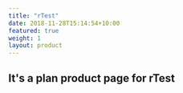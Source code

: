 ```yaml
---
title: "rTest"
date: 2018-11-28T15:14:54+10:00
featured: true
weight: 1
layout: product
---
```


## It's a plan product page for rTest
